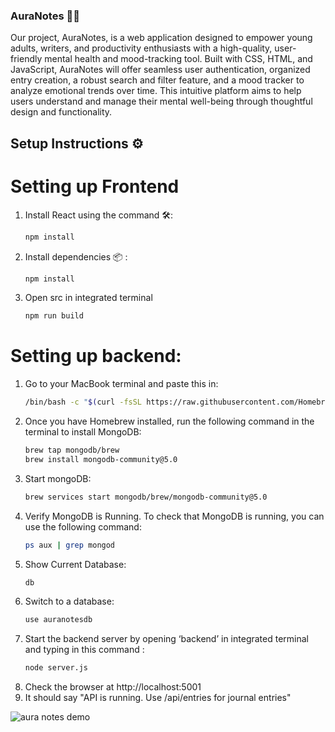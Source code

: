 ### AuraNotes 📝✨

Our project, AuraNotes, is a web application designed to empower young adults, writers, and productivity enthusiasts with a high-quality, user-friendly mental health and mood-tracking tool. Built with CSS, HTML, and JavaScript, AuraNotes will offer seamless user authentication, organized entry creation, a robust search and filter feature, and a mood tracker to analyze emotional trends over time. This intuitive platform aims to help users understand and manage their mental well-being through thoughtful design and functionality.


## Setup Instructions ⚙️

# Setting up Frontend
1. Install React using the command 🛠️:  
   ```bash
   npm install

2. Install dependencies 📦 :
    ```bash
    npm install 

3. Open src in integrated terminal
    ```bash
    npm run build 


# Setting up backend: 
1. Go to your MacBook terminal and paste this in:
    ```bash
	/bin/bash -c "$(curl -fsSL https://raw.githubusercontent.com/Homebrew/install/HEAD/install.sh)"

2. Once you have Homebrew installed, run the following command in the terminal to install MongoDB:
    ```bash
	brew tap mongodb/brew
	brew install mongodb-community@5.0

3. Start mongoDB:
    ```bash
	brew services start mongodb/brew/mongodb-community@5.0
    
4. Verify MongoDB is Running. To check that MongoDB is running, you can use the following command:
    ```bash
	ps aux | grep mongod

5. Show Current Database: 
    ```bash
	db

6. Switch to a database:
    ```bash
	use auranotesdb


7. Start the backend server by opening ‘backend’ in integrated terminal and typing in this command : 
    ```bash
	node server.js 
8. Check the browser at http://localhost:5001
9. It should say "API is running. Use /api/entries for journal entries"


![aura notes demo](gif/auranotesdemo1.gif)
